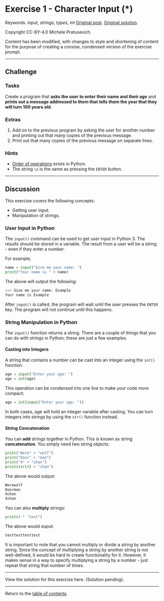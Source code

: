 # Exercise 1 - Character Input (*) #

Keywords: *input*, *strings*, *types*, *int*
[Original post](https://www.practicepython.org/exercise/2014/01/29/01-character-input.html).
[Original solution](https://www.practicepython.org/solution/2014/02/05/01-character-input-solutions.html).

Copyright CC-BY-4.0 Michele Pratusevich.

Content has been modified, with changes to style and shortening of content for the purpose of creating a consise, condensed version of the exercise prompt.

***

## Challenge ##

### Tasks ###

Create a program that **asks the user to enter their name and their age** and **prints out a message addressed to them that tells them the year that they will turn 100 years old**.

### Extras ###

1. Add on to the previous program by asking the user for another number and printing out that many copies of the previous message.
2. Print out that many copies of the previous message on separate lines.

### Hints ###

- [Order of operations](http://www.mathsisfun.com/operation-order-pemdas.html) exists in Python.
- The string `\n` is the same as pressing the `ENTER` button.

***

## Discussion ##

This exercise covers the following concepts:

- Getting user input.
- Manipulation of strings.

### User Input in Python ###

The `input()` command can be used to get user input in Python 3. The results should be stored in a variable. The result from a user will be a string - even if they enter a number.

For example,

```python
name = input("Give me your name: ")
print("Your name is " + name)
```

The above will output the following:

```bash
>>> Give me your name: Example
Your name is Example
```

After `input()` is called, the program will wait until the user presses the `ENTER` key. The program will not continue until this happens.

### String Manipulation in Python ###

The `input()` function returns a string. There are a couple of things that you can do with strings in Python; these are just a few examples.

#### Casting into Integers ####

A string that contains a number can be cast into an integer using the `int()` function:

```python
age = input("Enter your age: ")
age = int(age)
```

This operation can be condensed into one line to make your code more compact:

```python
age = int(input("Enter your age: "))
```

In both cases, age will hold an integer variable after casting. You can turn integers into strings by using the `str()` function instead.

#### String Concatenation ####

You can **add** strings together in Python. This is known as string **concatenation**. You simply need two string objects:

```python
print("Were" + "wolf")
print("Door" + "man")
print("4" + "chan")
print(str(4) + "chan")
```

The above would output:

```bash
Werewolf
Doorman
4chan
4chan
```

You can also **multiply** strings:

```python
print(4 * "test")
```

The above would ouput:

```bash
testtesttesttest
```

It is important to note that you cannot multiply or divide a string by another string. Since the concept of multiplying a string by another string is not well-defined, it would be hard to create functionality for it. However, it makes sense in a way to specify multiplying a string by a number - just repeat that string that number of times.

***

View the solution for this exercise here. (Solution pending).

***

Return to the [table of contents](https://github.com/rimij405/praticepython-solutions/blob/master/table-of-contents.md).
